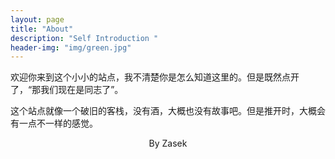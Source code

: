 ```yaml
---
layout: page
title: "About"
description: "Self Introduction "
header-img: "img/green.jpg"
---
```




欢迎你来到这个小小的站点，我不清楚你是怎么知道这里的。但是既然点开了，“那我们现在是同志了”。

这个站点就像一个破旧的客栈，没有酒，大概也没有故事吧。但是推开时，大概会有一点不一样的感觉。
<center>By Zasek</center>
